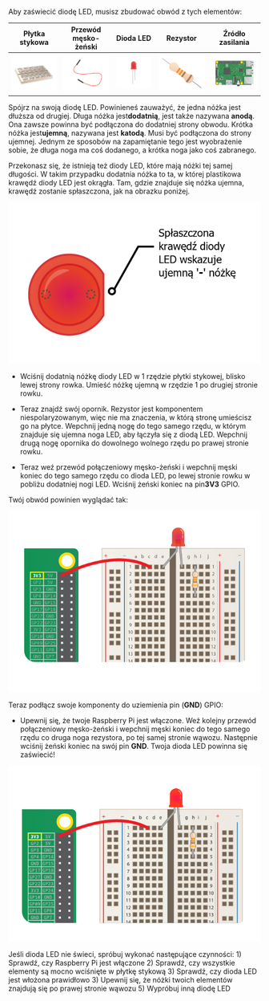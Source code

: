 Aby zaświecić diodę LED, musisz zbudować obwód z tych elementów:

| Płytka stykowa                           | Przewód męsko-żeński                         | Dioda LED                    | Rezystor                         | Źródło zasilania                       |
| ---------------------------------------- | -------------------------------------------- | ---------------------------- | -------------------------------- | -------------------------------------- |
| ![płytka stykowa](images/breadboard.png) | ![przewód gniazdo-wtyk](images/mfjumper.png) | ![Dioda LED](images/led.png) | ![rezystor](images/resistor.png) | ![raspberrypi](images/raspberrypi.png) |

Spójrz na swoją diodę LED. Powinieneś zauważyć, że jedna nóżka jest dłuższa od drugiej. Długa nóżka jest**dodatnią**, jest także nazywana **anodą**. Ona zawsze powinna być podłączona do dodatniej strony obwodu. Krótka nóżka jest**ujemną**, nazywana jest **katodą**. Musi być podłączona do strony ujemnej. Jednym ze sposobów na zapamiętanie tego jest wyobrażenie sobie, że długa noga ma coś dodanego, a krótka noga jako coś zabranego.

Przekonasz się, że istnieją też diody LED, które mają nóżki tej samej długości. W takim przypadku dodatnia nóżka to ta, w której plastikowa krawędź diody LED jest okrągła. Tam, gdzie znajduje się nóżka ujemna, krawędź zostanie spłaszczona, jak na obrazku poniżej.

![Zbliżenie diody LED](images/LEDcloseup.png)

+ Wciśnij dodatnią nóżkę diody LED w 1 rzędzie płytki stykowej, blisko lewej strony rowka. Umieść nóżkę ujemną w rzędzie 1 po drugiej stronie rowku.

+ Teraz znajdź swój opornik. Rezystor jest komponentem niespolaryzowanym, więc nie ma znaczenia, w którą stronę umieścisz go na płytce. Wepchnij jedną nogę do tego samego rzędu, w którym znajduje się ujemna noga LED, aby łączyła się z diodą LED. Wepchnij drugą nogę opornika do dowolnego wolnego rzędu po prawej stronie rowku.

+ Teraz weź przewód połączeniowy męsko-żeński i wepchnij męski koniec do tego samego rzędu co dioda LED, po lewej stronie rowku w pobliżu dodatniej nogi LED. Wciśnij żeński koniec na pin**3V3** GPIO.

Twój obwód powinien wyglądać tak:

![Brak uziemienia w obwodzie](images/ground-missing.png)

Teraz podłącz swoje komponenty do uziemienia pin (**GND**) GPIO:

+ Upewnij się, że twoje Raspberry Pi jest włączone. Weź kolejny przewód połączeniowy męsko-żeński i wepchnij męski koniec do tego samego rzędu co druga noga rezystora, po tej samej stronie wąwozu. Następnie wciśnij żeński koniec na swój pin **GND**. Twoja dioda LED powinna się zaświecić!

![Przepływ prądu w obwodzie](images/circuit-current-flow.gif)

Jeśli dioda LED nie świeci, spróbuj wykonać następujące czynności: 1) Sprawdź, czy Raspberry Pi jest włączone 2) Sprawdź, czy wszystkie elementy są mocno wciśnięte w płytkę stykową 3) Sprawdź, czy dioda LED jest włożona prawidłowo 3) Upewnij się, że nóżki twoich elementów znajdują się po prawej stronie wąwozu 5) Wypróbuj inną diodę LED
